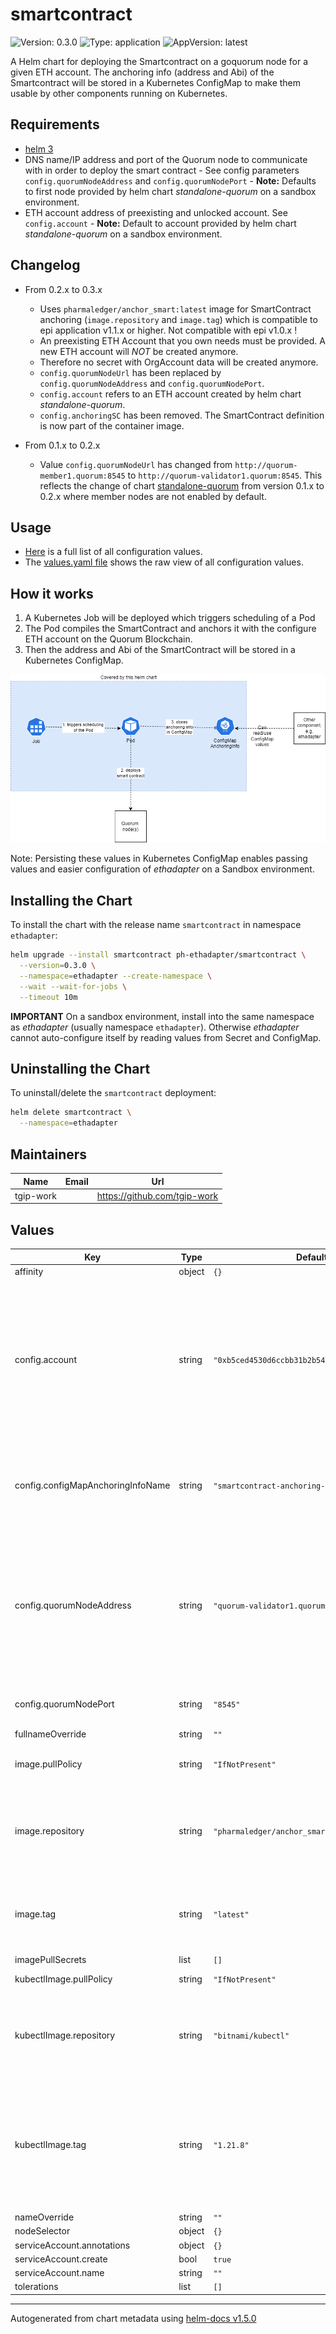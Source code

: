 # smartcontract

![Version: 0.3.0](https://img.shields.io/badge/Version-0.3.0-informational?style=flat-square) ![Type: application](https://img.shields.io/badge/Type-application-informational?style=flat-square) ![AppVersion: latest](https://img.shields.io/badge/AppVersion-latest-informational?style=flat-square)

A Helm chart for deploying the Smartcontract on a goquorum node for a given ETH account.
The anchoring info (address and Abi) of the Smartcontract will be stored in a Kubernetes ConfigMap to make them usable by other components running on Kubernetes.

## Requirements

- [helm 3](https://helm.sh/docs/intro/install/)
- DNS name/IP address and port of the Quorum node to communicate with in order to deploy the smart contract - See config parameters `config.quorumNodeAddress` and `config.quorumNodePort` - **Note:** Defaults to first node provided by helm chart *standalone-quorum* on a sandbox environment.
- ETH account address of preexisting and unlocked account. See `config.account` - **Note:** Default to account provided by helm chart *standalone-quorum* on a sandbox environment.

## Changelog

- From 0.2.x to 0.3.x
  - Uses `pharmaledger/anchor_smart:latest` image for SmartContract anchoring (`image.repository` and `image.tag`) which is compatible to epi application v1.1.x or higher. Not compatible with epi v1.0.x !
  - An preexisting ETH Account that you own needs must be provided. A new ETH account will *NOT* be created anymore.
  - Therefore no secret with OrgAccount data will be created anymore.
  - `config.quorumNodeUrl` has been replaced by `config.quorumNodeAddress` and `config.quorumNodePort`.
  - `config.account` refers to an ETH account created by helm chart *standalone-quorum*.
  - `config.anchoringSC` has been removed. The SmartContract definition is now part of the container image.

- From 0.1.x to 0.2.x
  - Value `config.quorumNodeUrl` has changed from `http://quorum-member1.quorum:8545` to `http://quorum-validator1.quorum:8545`.
  This reflects the change of chart [standalone-quorum](https://github.com/PharmaLedger-IMI/helmchart-ethadapter/tree/standalone-quorum-0.2.0/charts/standalone-quorum#changelog) from version 0.1.x to 0.2.x where member nodes are not enabled by default.

## Usage

- [Here](./README.md#values) is a full list of all configuration values.
- The [values.yaml file](./values.yaml) shows the raw view of all configuration values.

## How it works

1. A Kubernetes Job will be deployed which triggers scheduling of a Pod
2. The Pod compiles the SmartContract and anchors it with the configure ETH account on the Quorum Blockchain.
3. Then the address and Abi of the SmartContract will be stored in a Kubernetes ConfigMap.

![How it works](./docs/smartcontract.drawio.png)

Note: Persisting these values in Kubernetes ConfigMap enables passing values and easier configuration of *ethadapter* on a Sandbox environment.

## Installing the Chart

To install the chart with the release name `smartcontract` in namespace `ethadapter`:

```bash
helm upgrade --install smartcontract ph-ethadapter/smartcontract \
  --version=0.3.0 \
  --namespace=ethadapter --create-namespace \
  --wait --wait-for-jobs \
  --timeout 10m

```

**IMPORTANT** On a sandbox environment, install into the same namespace as *ethadapter* (usually namespace `ethadapter`). Otherwise *ethadapter* cannot auto-configure itself by reading values from Secret and ConfigMap.

## Uninstalling the Chart

To uninstall/delete the `smartcontract` deployment:

```bash
helm delete smartcontract \
  --namespace=ethadapter

```

## Maintainers

| Name | Email | Url |
| ---- | ------ | --- |
| tgip-work |  | https://github.com/tgip-work |

## Values

| Key | Type | Default | Description |
|-----|------|---------|-------------|
| affinity | object | `{}` |  |
| config.account | string | `"0xb5ced4530d6ccbb31b2b542fd9b4558b52296784"` | Existing account on Blockchain network Defaults to the predefined account from node 'quorum-validator1' deployed by helm chart 'standalone-quorum' |
| config.configMapAnchoringInfoName | string | `"smartcontract-anchoring-info"` | Name of the ConfigMap with the anchoring info. If empty uses a generic name |
| config.quorumNodeAddress | string | `"quorum-validator1.quorum"` | DNS Name or IP Address of Quorum node. Defaults to first Quorum node provided by helm chart 'standalone-quorum' on a Sandbox environment. |
| config.quorumNodePort | string | `"8545"` | Port of Quorum Node endpoint |
| fullnameOverride | string | `""` |  |
| image.pullPolicy | string | `"IfNotPresent"` | Image Pull Policy of the node container |
| image.repository | string | `"pharmaledger/anchor_smart"` | The repository of the container image which deploys the Smart Contract |
| image.tag | string | `"latest"` | The tag of the container image which deploys the Smart Contract |
| imagePullSecrets | list | `[]` |  |
| kubectlImage.pullPolicy | string | `"IfNotPresent"` | Image Pull Policy |
| kubectlImage.repository | string | `"bitnami/kubectl"` | The repository of the container image which creates configmap and secret |
| kubectlImage.tag | string | `"1.21.8"` | The Tag of the image containing kubectl. Minor Version should match to your Kubernetes Cluster Version. |
| nameOverride | string | `""` |  |
| nodeSelector | object | `{}` |  |
| serviceAccount.annotations | object | `{}` |  |
| serviceAccount.create | bool | `true` |  |
| serviceAccount.name | string | `""` |  |
| tolerations | list | `[]` |  |

----------------------------------------------
Autogenerated from chart metadata using [helm-docs v1.5.0](https://github.com/norwoodj/helm-docs/releases/v1.5.0)
